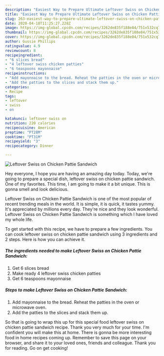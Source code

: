 ```yaml
---
description: "Easiest Way to Prepare Ultimate Leftover Swiss on Chicken Pattie Sandwich"
title: "Easiest Way to Prepare Ultimate Leftover Swiss on Chicken Pattie Sandwich"
slug: 263-easiest-way-to-prepare-ultimate-leftover-swiss-on-chicken-pattie-sandwich
date: 2020-04-10T11:25:27.228Z
image: https://img-global.cpcdn.com/recipes/3262de835f188e84/751x532cq70/leftover-swiss-on-chicken-pattie-sandwich-recipe-main-photo.jpg
thumbnail: https://img-global.cpcdn.com/recipes/3262de835f188e84/751x532cq70/leftover-swiss-on-chicken-pattie-sandwich-recipe-main-photo.jpg
cover: https://img-global.cpcdn.com/recipes/3262de835f188e84/751x532cq70/leftover-swiss-on-chicken-pattie-sandwich-recipe-main-photo.jpg
author: Gussie Phillips
ratingvalue: 4.9
reviewcount: 8
recipeingredient:
- "6 slices bread"
- "4 leftover swiss chicken patties"
- "6 teaspoons mayonnaise"
recipeinstructions:
- "Add mayonnaise to the bread. Reheat the patties in the oven or microwave oven."
- "Add the patties to the slices and stack them up."
categories:
- Recipe
tags:
- leftover
- swiss
- on

katakunci: leftover swiss on 
nutrition: 220 calories
recipecuisine: American
preptime: "PT28M"
cooktime: "PT31M"
recipeyield: "3"
recipecategory: Dinner

---
```



![Leftover Swiss on Chicken Pattie Sandwich](https://img-global.cpcdn.com/recipes/3262de835f188e84/751x532cq70/leftover-swiss-on-chicken-pattie-sandwich-recipe-main-photo.jpg)

Hey everyone, I hope you are having an amazing day today. Today, we're going to prepare a special dish, leftover swiss on chicken pattie sandwich. One of my favorites. This time, I am going to make it a bit unique. This is gonna smell and look delicious.



Leftover Swiss on Chicken Pattie Sandwich is one of the most popular of recent trending meals in the world. It is simple, it is quick, it tastes yummy. It's appreciated by millions every day. They're nice and they look wonderful. Leftover Swiss on Chicken Pattie Sandwich is something which I have loved my whole life.


To get started with this recipe, we have to prepare a few ingredients. You can cook leftover swiss on chicken pattie sandwich using 3 ingredients and 2 steps. Here is how you can achieve it.

##### The ingredients needed to make Leftover Swiss on Chicken Pattie Sandwich:

1. Get 6 slices bread
1. Make ready 4 leftover swiss chicken patties
1. Get 6 teaspoons mayonnaise




##### Steps to make Leftover Swiss on Chicken Pattie Sandwich:

1. Add mayonnaise to the bread. Reheat the patties in the oven or microwave oven.
1. Add the patties to the slices and stack them up.




So that is going to wrap this up for this special food leftover swiss on chicken pattie sandwich recipe. Thank you very much for your time. I'm confident you will make this at home. There is gonna be more interesting food in home recipes coming up. Remember to save this page on your browser, and share it to your loved ones, friends and colleague. Thank you for reading. Go on get cooking!
